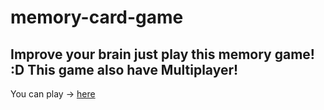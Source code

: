 # memory-card-game
Improve your brain just play this memory game! :D
This game also have Multiplayer!
-------------------------------------------------
You can play -> [here](https://my-memory-card-game.surge.sh/)

